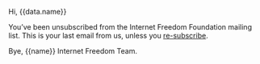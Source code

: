 Hi, {{data.name}}

You’ve been unsubscribed from the Internet Freedom Foundation mailing list. This is your last email from us, unless you [re-subscribe]({{urls.verify}}).

Bye, {{name}}
Internet Freedom Team.
